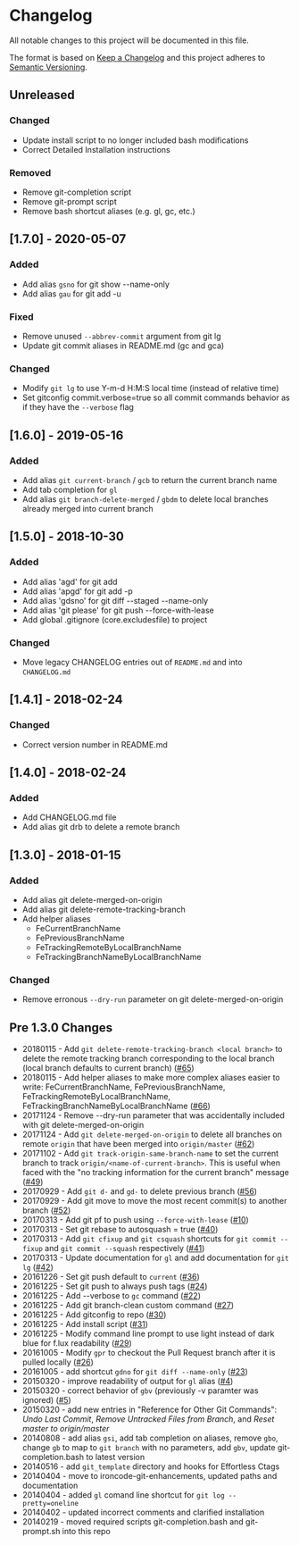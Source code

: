 # Changelog
All notable changes to this project will be documented in this file.

The format is based on [Keep a Changelog](http://keepachangelog.com/en/1.0.0/)
and this project adheres to [Semantic Versioning](http://semver.org/spec/v2.0.0.html).

## Unreleased
### Changed
- Update install script to no longer included bash modifications
- Correct Detailed Installation instructions

### Removed
- Remove git-completion script
- Remove git-prompt script
- Remove bash shortcut aliases (e.g. gl, gc, etc.)

## [1.7.0] - 2020-05-07
### Added
- Add alias `gsno` for git show --name-only
- Add alias `gau` for git add -u

### Fixed
- Remove unused `--abbrev-commit` argument from git lg
- Update git commit aliases in README.md (gc and gca)

### Changed
- Modify `git lg` to use Y-m-d H:M:S local time (instead of relative time)
- Set gitconfig commit.verbose=true so all commit commands behavior as if they have the `--verbose` flag

## [1.6.0] - 2019-05-16
### Added
- Add alias `git current-branch` / `gcb` to return the current branch name
- Add tab completion for `gl`
- Add alias `git branch-delete-merged` / `gbdm` to delete local branches already merged into current branch

## [1.5.0] - 2018-10-30
### Added
- Add alias 'agd' for git add
- Add alias 'apgd' for git add -p
- Add alias 'gdsno' for git diff --staged --name-only
- Add alias 'git please' for git push --force-with-lease
- Add global .gitignore (core.excludesfile) to project

### Changed
- Move legacy CHANGELOG entries out of `README.md` and into `CHANGELOG.md`

## [1.4.1] - 2018-02-24
### Changed
- Correct version number in README.md

## [1.4.0] - 2018-02-24
### Added
- Add CHANGELOG.md file
- Add alias git drb to delete a remote branch

## [1.3.0] - 2018-01-15
### Added
- Add alias git delete-merged-on-origin
- Add alias git delete-remote-tracking-branch
- Add helper aliases
	- FeCurrentBranchName
	- FePreviousBranchName
	- FeTrackingRemoteByLocalBranchName
	- FeTrackingBranchNameByLocalBranchName

### Changed
- Remove erronous `--dry-run` parameter on git delete-merged-on-origin

## Pre 1.3.0 Changes
- 20180115 - Add `git delete-remote-tracking-branch <local branch>` to delete the remote tracking branch corresponding to the local branch (local branch defaults to current branch) ([#65](https://github.com/ironcodestudio/ironcode-git-enhancements/issues/65))
- 20180115 - Add helper aliases to make more complex aliases easier to write: FeCurrentBranchName, FePreviousBranchName, FeTrackingRemoteByLocalBranchName, FeTrackingBranchNameByLocalBranchName ([#66](https://github.com/ironcodestudio/ironcode-git-enhancements/issues/66))
- 20171124 - Remove --dry-run parameter that was accidentally included with git delete-merged-on-origin
- 20171124 - Add `git delete-merged-on-origin` to delete all branches on remote `origin` that have been merged into `origin/master` ([#62](https://github.com/ironcodestudio/ironcode-git-enhancements/issues/62))
- 20171102 - Add `git track-origin-same-branch-name` to set the current branch to track `origin/<name-of-current-branch>`. This is useful when faced with the "no tracking information for the current branch" message ([#49](https://github.com/ironcodestudio/ironcode-git-enhancements/issues/49))
- 20170929 - Add `git d-` and `gd-` to delete previous branch ([#56](https://github.com/ironcodestudio/ironcode-git-enhancements/issues/56))
- 20170929 - Add git move to move the most recent commit(s) to another branch ([#52](https://github.com/ironcodestudio/ironcode-git-enhancements/issues/52))
- 20170313 - Add git pf to push using `--force-with-lease` ([#10](https://github.com/ironcodestudio/ironcode-git-enhancements/issues/10))
- 20170313 - Set git rebase to autosquash = true ([#40](https://github.com/ironcodestudio/ironcode-git-enhancements/issues/40))
- 20170313 - Add `git cfixup` and `git csquash` shortcuts for `git commit --fixup` and `git commit --squash` respectively ([#41](https://github.com/ironcodestudio/ironcode-git-enhancements/issues/41))
- 20170313 - Update documentation for `gl` and add documentation for `git lg` ([#42](https://github.com/ironcodestudio/ironcode-git-enhancements/issues/42))
- 20161226 - Set git push default to `current` ([#36](https://github.com/ironcodestudio/ironcode-git-enhancements/issues/36))
- 20161225 - Set git push to always push tags ([#24](https://github.com/ironcodestudio/ironcode-git-enhancements/issues/24))
- 20161225 - Add --verbose to `gc` command ([#22](https://github.com/ironcodestudio/ironcode-git-enhancements/issues/22))
- 20161225 - Add git branch-clean custom command ([#27](https://github.com/ironcodestudio/ironcode-git-enhancements/issues/27))
- 20161225 - Add gitconfig to repo ([#30](https://github.com/ironcodestudio/ironcode-git-enhancements/issues/30))
- 20161225 - Add install script ([#31](https://github.com/ironcodestudio/ironcode-git-enhancements/issues/31))
- 20161225 - Modify command line prompt to use light instead of dark blue for f.lux readability ([#29](https://github.com/ironcodestudio/ironcode-git-enhancements/issues/29))
- 20161005 - Modify `gpr` to checkout the Pull Request branch after it is pulled locally ([#26](https://github.com/ironcodestudio/ironcode-git-enhancements/issues/26))
- 20161005 - add shortcut `gdno` for `git diff --name-only` ([#23](https://github.com/ironcodestudio/ironcode-git-enhancements/issues/23))
- 20150320 - improve readability of output for `gl` alias ([#4](https://github.com/ironcodestudio/ironcode-git-enhancements/issues/4))
- 20150320 - correct behavior of `gbv` (previously -v paramter was ignored) ([#5](https://github.com/ironcodestudio/ironcode-git-enhancements/issues/5))
- 20150320 - add new entries in "Reference for Other Git Commands":
_Undo Last Commit_, _Remove Untracked Files from Branch_, and _Reset master to origin/master_
- 20140808 - add alias `gsi`, add tab completion on aliases, remove `gbo`,
change `gb` to map to `git branch` with no parameters, add `gbv`, update
git-completion.bash to latest version
- 20140516 - add `git_template` directory and hooks for Effortless Ctags
- 20140404 - move to ironcode-git-enhancements, updated paths and documentation
- 20140404 - added `gl` comand line shortcut for `git log --pretty=oneline`
- 20140402 - updated incorrect comments and clarified installation
- 20140219 - moved required scripts git-completion.bash and git-prompt.sh into this repo
